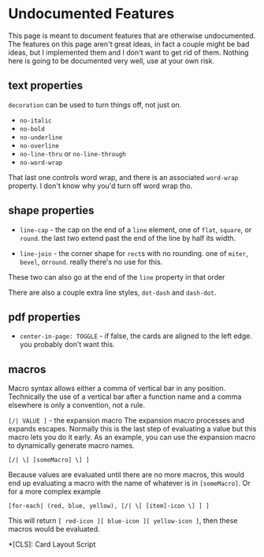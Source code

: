 # Undocumented Features

This page is meant to document features that are otherwise undocumented. The features on this page aren't great ideas, in fact a couple might be bad ideas, but I implemented them and I don't want to get rid of them. Nothing here is going to be documented very well, use at your own risk.

## text properties

`decoration` can be used to turn things off, not just on.
 - `no-italic`
 - `no-bold`
 - `no-underline`
 - `no-overline`
 - `no-line-thru` or `no-line-through`
 - `no-word-wrap`

That last one controls word wrap, and there is an associated `word-wrap` property. I don't know why you'd turn off word wrap tho.

## shape properties

 - `line-cap` - the cap on the end of a `line` element, one of `flat`, `square`, or `round`. the last two extend past the end of the line by half its width.

 - `line-join` - the corner shape for `rect`s with no rounding. one of `miter`, `bevel`, or`round`. really there's no use for this.

 These two can also go at the end of the `line` property in that order

There are also a couple extra line styles, `dot-dash` and `dash-dot`.

## pdf properties

- `center-in-page: TOGGLE` - if false, the cards are aligned to the left edge. you probably don't want this.

## macros

Macro syntax allows either a comma of vertical bar in any position. Technically the use of a vertical bar after a function name and a comma elsewhere is only a convention, not a rule.

`[/| VALUE ]` - the expansion macro
The expansion macro processes and expands escapes. Normally this is the last step of evaluating a value but this macro lets you do it early. As an example, you can use the expansion macro to dynamically generate macro names.

    [/| \[ [someMacro] \] ]

Because values are evaluated until there are no more macros, this would end up evaluating a macro with the name of whatever is in `[someMacro]`. Or for a more complex example

    [for-each| (red, blue, yellow), [/| \[ [item]-icon \] ] ]

This will return `[ red-icon ][ blue-icon ][ yellow-icon ]`, then these macros would be evaluated.

*[CLS]: Card Layout Script